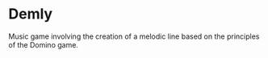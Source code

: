 # Demly
Music game involving the creation of a melodic line based on the principles of the Domino game.
